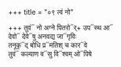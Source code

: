 +++
title = "०९ त्वं नो"

+++
तुवं᳓ नो अग्ने पितरो᳓र्+ उप᳓स्थ आ᳓  
देवो᳓ देवे᳓षु अनवद्य जा᳓गृविः  
तनूकृ᳓द् बोधि प्र᳓मतिश् च कार᳓वे  
तुवं᳓ कल्याण व᳓सु वि᳓श्वम् ओ᳓पिषे